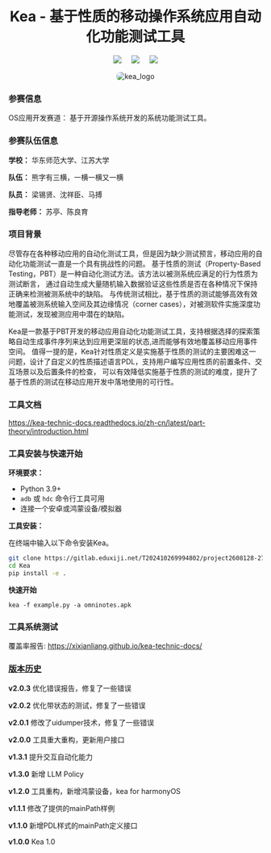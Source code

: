<div align="center">
<h1>Kea - 基于性质的移动操作系统应用自动化功能测试工具</h1>

 <a href='LICENSE'><img src='https://img.shields.io/badge/License-MIT-orange'></a> &nbsp;&nbsp;&nbsp;
 <a><img src='https://img.shields.io/badge/python-3.9, 3.10, 3.11, 3.12, 3.13-blue'></a> &nbsp;&nbsp;&nbsp;
 <a href='https://kea-technic-docs.readthedocs.io/zh-cn/latest/part-theory/introduction.html'><img src='https://img.shields.io/badge/doc-1.0.0-blue'></a>
</div>

<div align="center">
    <img src="kea/resources/kea_log(1).png" alt="kea_logo" style="border-radius: 18px"/>
</div>

### 参赛信息

OS应用开发赛道： 基于开源操作系统开发的系统功能测试工具。

### 参赛队伍信息

**学校：** 华东师范大学、江苏大学

**队伍：** 熊字有三横，一横一横又一横

**队员：** 梁锡贤、沈祥臣、马搏

**指导老师：** 苏亭、陈良育


### 项目背景

尽管存在各种移动应用的自动化测试工具，但是因为缺少测试预言，移动应用的自动化功能测试一直是一个具有挑战性的问题。 基于性质的测试（Property-Based Testing，PBT）是一种自动化测试方法。该方法以被测系统应满足的行为性质为测试断言， 通过自动生成大量随机输入数据验证这些性质是否在各种情况下保持正确来检测被测系统中的缺陷。 与传统测试相比，基于性质的测试能够高效有效地覆盖被测系统输入空间及其边缘情况（corner cases），对被测软件实施深度功能测试，发现被测应用中潜在的缺陷。

Kea是一款基于PBT开发的移动应用自动化功能测试工具，支持根据选择的探索策略自动生成事件序列来达到应用更深层的状态,进而能够有效地覆盖移动应用事件空间。 值得一提的是，Kea针对性质定义是实施基于性质的测试的主要困难这一问题，设计了自定义的性质描述语言PDL，支持用户编写应用性质的前置条件、交互场景以及后置条件的检查， 可以有效降低实施基于性质的测试的难度，提升了基于性质的测试在移动应用开发中落地使用的可行性。

### 工具文档

https://kea-technic-docs.readthedocs.io/zh-cn/latest/part-theory/introduction.html

### 工具安装与快速开始

**环境要求：**

- Python 3.9+
- `adb` 或 `hdc` 命令行工具可用
- 连接一个安卓或鸿蒙设备/模拟器

**工具安装：**

在终端中输入以下命令安装Kea。

```bash
git clone https://gitlab.eduxiji.net/T202410269994802/project2608128-276509.git
cd Kea
pip install -e .
```

**快速开始**

```
kea -f example.py -a omninotes.apk
```

### 工具系统测试

覆盖率报告: https://xixianliang.github.io/kea-technic-docs/

### [版本历史](https://gitlab.eduxiji.net/T202410269994802/project2608128-276509/-/tags)

**v2.0.3**
优化错误报告，修复了一些错误

**v2.0.2**
优化带状态的测试，修复了一些错误

**v2.0.1**
修改了uidumper技术，修复了一些错误

**v2.0.0**
工具重大重构，更新用户接口

**v1.3.1**
提升交互自动化能力

**v1.3.0**
新增 LLM Policy

**v1.2.0**
工具重构，新增鸿蒙设备，kea for harmonyOS

**v1.1.1**
修改了提供的mainPath样例

**v1.1.0**
新增PDL样式的mainPath定义接口

**v1.0.0**
Kea 1.0